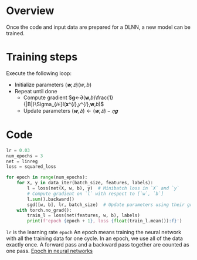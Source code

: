 # Overview
Once the code and input data are prepared for a DLNN, a new model can be trained.

# Training steps
Execute the following loop:

-   Initialize parameters $(𝐰,𝑏)(w,b)$ 
-   Repeat until done
    -   Compute gradient $𝐠←∂(𝐰,𝑏)\frac{1}{|B|}\Sigma_{𝑖∈}l(𝐱^{𝑖},𝑦^{𝑖},𝐰,𝑏)$ 
    -   Update parameters $(𝐰,𝑏)←(𝐰,𝑏)−𝜂𝐠$

# Code

```python
lr = 0.03
num_epochs = 3
net = linreg
loss = squared_loss

for epoch in range(num_epochs):
    for X, y in data_iter(batch_size, features, labels):
        l = loss(net(X, w, b), y)  # Minibatch loss in `X` and `y`
        # Compute gradient on `l` with respect to [`w`, `b`]
        l.sum().backward()
        sgd([w, b], lr, batch_size)  # Update parameters using their gradient
    with torch.no_grad():
        train_l = loss(net(features, w, b), labels)
        print(f'epoch {epoch + 1}, loss {float(train_l.mean()):f}')
```

`lr` is the learning rate
`epoch` An epoch means training the neural network with all the training data for one cycle. In an epoch, we use all of the data exactly once. A forward pass and a backward pass together are counted as one pass. [Epoch in neural networks](https://www.baeldung.com/cs/epoch-neural-networks)
